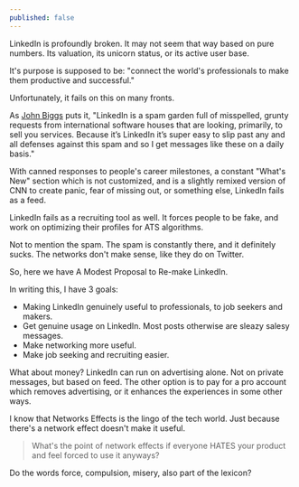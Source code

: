 ```yaml
---
published: false
---
```

LinkedIn is profoundly broken. It may not seem that way based on pure numbers. Its valuation, its unicorn status, or its active user base. 

It's purpose is supposed to be: "connect the world's professionals to make them productive and successful."

Unfortunately, it fails on this on many fronts.

As [John Biggs](https://twitter.com/johnbiggs) puts it, "LinkedIn is a spam garden full of misspelled, grunty requests from international software houses that are looking, primarily, to sell you services. Because it’s LinkedIn it’s super easy to slip past any and all defenses against this spam and so I get messages like these on a daily basis."

With canned responses to people's career milestones, a constant "What's New" section which is not customized, and is a slightly remixed version of CNN to create panic, fear of missing out, or something else, LinkedIn fails as a feed.

LinkedIn fails as a recruiting tool as well. It forces people to be fake, and work on optimizing their profiles for ATS algorithms.

Not to mention the spam. The spam is constantly there, and it definitely sucks. The networks don't make sense, like they do on Twitter.

So, here we have A Modest Proposal to Re-make LinkedIn.

In writing this, I have 3 goals:
- Making LinkedIn genuinely useful to professionals, to job seekers and makers.
- Get genuine usage on LinkedIn. Most posts otherwise are sleazy salesy messages.
- Make networking more useful.
- Make job seeking and recruiting easier.



What about money?
LinkedIn can run on advertising alone. Not on private messages, but based on feed. The other option is to pay for a pro account which removes advertising, or it enhances the experiences in some other ways.

I know that Networks Effects is the lingo of the tech world. Just because there's a network effect doesn't make it useful.

> What's the point of network effects if everyone HATES your product and feel forced to use it anyways?

Do the words force, compulsion, misery, also part of the lexicon?



